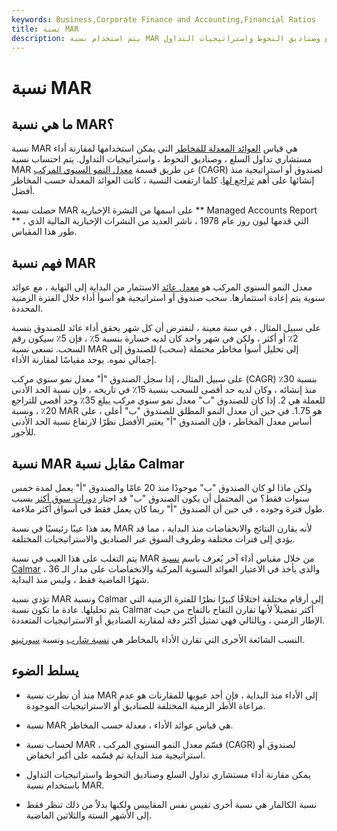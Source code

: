 ```yaml
---
keywords: Business,Corporate Finance and Accounting,Financial Ratios
title: نسبة MAR
description: يتم استخدام نسبة MAR لقياس العوائد المعدلة للمخاطر لمقارنة أداء مستشاري تداول السلع وصناديق التحوط واستراتيجيات التداول.
---
```


# نسبة MAR
## ما هي نسبة MAR؟

نسبة MAR هي قياس [العوائد المعدلة للمخاطر](/riskadjustedreturn) التي يمكن استخدامها لمقارنة أداء مستشاري تداول السلع ، وصناديق التحوط ، واستراتيجيات التداول. يتم احتساب نسبة MAR عن طريق قسمة [معدل النمو السنوي المركب](/cagr) (CAGR) لصندوق أو استراتيجية منذ إنشائها على أهم [تراجع لها](/drawdown). كلما ارتفعت النسبة ، كانت العوائد المعدلة حسب المخاطر أفضل.

حصلت نسبة MAR على اسمها من النشرة الإخبارية ** Managed Accounts Report ** ، التي قدمها ليون روز عام 1978 ، ناشر العديد من النشرات الإخبارية المالية الذي طور هذا المقياس.

## فهم نسبة MAR

معدل النمو السنوي المركب هو [معدل عائد](/rateofreturn) الاستثمار من البداية إلى النهاية ، مع عوائد سنوية يتم إعادة استثمارها. سحب صندوق أو استراتيجية هو أسوأ أداء خلال الفترة الزمنية المحددة.

على سبيل المثال ، في سنة معينة ، لنفترض أن كل شهر يحقق أداء عائد للصندوق بنسبة 2٪ أو أكثر ، ولكن في شهر واحد كان لديه خسارة بنسبة 5٪ ، فإن 5٪ سيكون رقم السحب. تسعى نسبة MAR إلى تحليل أسوأ مخاطر محتملة (سحب) للصندوق إلى إجمالي نموه. يوحد مقياسًا لمقارنة الأداء.

على سبيل المثال ، إذا سجل الصندوق "أ" معدل نمو سنوي مركب (CAGR) بنسبة 30٪ منذ إنشائه ، وكان لديه حد أقصى للسحب بنسبة 15٪ في تاريخه ، فإن نسبة الحد الأدنى للعملة هي 2. إذا كان للصندوق "ب" معدل نمو سنوي مركب يبلغ 35٪ وحد أقصى للتراجع 20٪ ، ونسبة MAR هو 1.75. في حين أن معدل النمو المطلق للصندوق "ب" أعلى ، على أساس معدل المخاطر ، فإن الصندوق "أ" يعتبر الأفضل نظرًا لارتفاع نسبة الحد الأدنى للأجور.

## نسبة MAR مقابل نسبة Calmar

ولكن ماذا لو كان الصندوق "ب" موجودًا منذ 20 عامًا والصندوق "أ" يعمل لمدة خمس سنوات فقط؟ من المحتمل أن يكون الصندوق "ب" قد اجتاز [دورات سوق أكثر](/market_cycles) بسبب طول فترة وجوده ، في حين أن الصندوق "أ" ربما كان يعمل فقط في أسواق أكثر ملاءمة.

يعد هذا عيبًا رئيسيًا في نسبة MAR لأنه يقارن النتائج والانخفاضات منذ البداية ، مما قد يؤدي إلى فترات مختلفة وظروف السوق عبر الصناديق والاستراتيجيات المختلفة.

يتم التغلب على هذا العيب في نسبة MAR من خلال مقياس أداء آخر يُعرف باسم [نسبة Calmar](/calmarratio) ، والذي يأخذ في الاعتبار العوائد السنوية المركبة والانخفاضات على مدار الـ 36 شهرًا الماضية فقط ، وليس منذ البداية.

تؤدي نسبة MAR ونسبة Calmar إلى أرقام مختلفة اختلافًا كبيرًا نظرًا للفترة الزمنية التي يتم تحليلها. عادة ما تكون نسبة Calmar أكثر تفضيلاً لأنها تقارن التفاح بالتفاح من حيث الإطار الزمني ، وبالتالي فهي تمثيل أكثر دقة لمقارنة الصناديق أو الاستراتيجيات المتعددة.

النسب الشائعة الأخرى التي تقارن الأداء بالمخاطر هي [نسبة شارب](/sharperatio) ونسبة [سورتينو](/sortinoratio).

## يسلط الضوء

- منذ أن نظرت نسبة MAR إلى الأداء منذ البداية ، فإن أحد عيوبها للمقارنات هو عدم مراعاة الأطر الزمنية المختلفة للصناديق أو الاستراتيجيات الموجودة.

- نسبة MAR هي قياس عوائد الأداء ، معدلة حسب المخاطر.

- لحساب نسبة MAR ، قسّم معدل النمو السنوي المركب (CAGR) لصندوق أو استراتيجية منذ البداية ثم قسّمه على أكبر انخفاض.

- يمكن مقارنة أداء مستشاري تداول السلع وصناديق التحوط واستراتيجيات التداول باستخدام نسبة MAR.

- نسبة الكالمار هي نسبة أخرى تقيس نفس المقاييس ولكنها بدلاً من ذلك تنظر فقط إلى الأشهر الستة والثلاثين الماضية.

